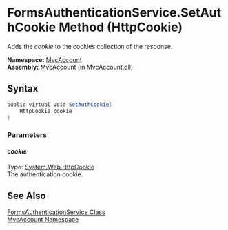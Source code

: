FormsAuthenticationService.SetAuthCookie Method (HttpCookie)
============================================================
Adds the *cookie* to the cookies collection of the response.

**Namespace:** [MvcAccount][1]  
**Assembly:** MvcAccount (in MvcAccount.dll)

Syntax
------

```csharp
public virtual void SetAuthCookie(
	HttpCookie cookie
)
```

### Parameters

#### *cookie*
Type: [System.Web.HttpCookie][2]  
The authentication cookie.


See Also
--------
[FormsAuthenticationService Class][3]  
[MvcAccount Namespace][1]  

[1]: ../README.md
[2]: http://msdn.microsoft.com/en-us/library/zw640823
[3]: README.md